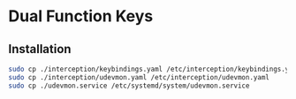 # Dual Function Keys

## Installation

```bash
sudo cp ./interception/keybindings.yaml /etc/interception/keybindings.yaml
sudo cp ./interception/udevmon.yaml /etc/interception/udevmon.yaml
sudo cp ./udevmon.service /etc/systemd/system/udevmon.service
```
